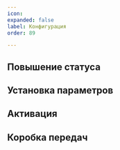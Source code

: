 ```yaml
---
icon: 
expanded: false
label: Конфигурация
order: 89

---
```

## Повышение статуса

## Установка параметров

## Активация

## Коробка передач

